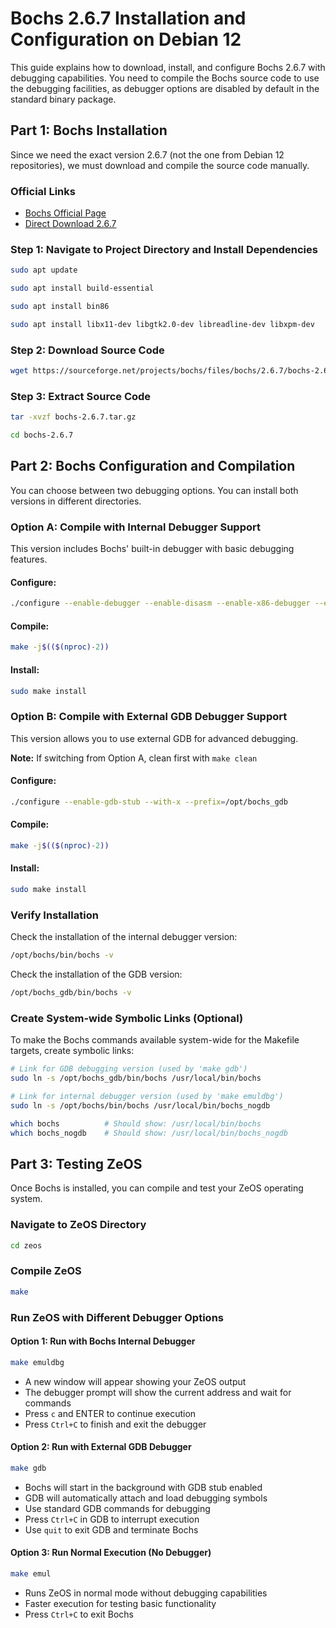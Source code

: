 # Bochs 2.6.7 Installation and Configuration on Debian 12

This guide explains how to download, install, and configure Bochs 2.6.7 with debugging capabilities. You need to compile the Bochs source code to use the debugging facilities, as debugger options are disabled by default in the standard binary package.

## Part 1: Bochs Installation

Since we need the exact version 2.6.7 (not the one from Debian 12 repositories), we must download and compile the source code manually.

### Official Links
- [Bochs Official Page](http://bochs.sourceforge.net/)
- [Direct Download 2.6.7](https://sourceforge.net/projects/bochs/files/bochs/2.6.7/bochs-2.6.7.tar.gz/download)

### Step 1: Navigate to Project Directory and Install Dependencies

```bash
sudo apt update
```

```bash
sudo apt install build-essential
```

```bash
sudo apt install bin86
```

```bash
sudo apt install libx11-dev libgtk2.0-dev libreadline-dev libxpm-dev
```

### Step 2: Download Source Code

```bash
wget https://sourceforge.net/projects/bochs/files/bochs/2.6.7/bochs-2.6.7.tar.gz/download -O bochs-2.6.7.tar.gz
```

### Step 3: Extract Source Code

```bash
tar -xvzf bochs-2.6.7.tar.gz
```

```bash
cd bochs-2.6.7
```

## Part 2: Bochs Configuration and Compilation

You can choose between two debugging options. You can install both versions in different directories.


### **Option A**: Compile with Internal Debugger Support

This version includes Bochs' built-in debugger with basic debugging features.

#### Configure:
```bash
./configure --enable-debugger --enable-disasm --enable-x86-debugger --enable-readline --with-x --prefix=/opt/bochs
```

#### Compile:
```bash
make -j$(($(nproc)-2))
```

#### Install:
```bash
sudo make install
```

### **Option B**: Compile with External GDB Debugger Support

This version allows you to use external GDB for advanced debugging.

**Note:** If switching from Option A, clean first with `make clean`

#### Configure:
```bash
./configure --enable-gdb-stub --with-x --prefix=/opt/bochs_gdb
```

#### Compile:
```bash
make -j$(($(nproc)-2))
```

#### Install:
```bash
sudo make install
```

### Verify Installation

Check the installation of the internal debugger version:
```bash
/opt/bochs/bin/bochs -v
```

Check the installation of the GDB version:
```bash
/opt/bochs_gdb/bin/bochs -v
```
### Create System-wide Symbolic Links (Optional)

To make the Bochs commands available system-wide for the Makefile targets, create symbolic links:

```bash
# Link for GDB debugging version (used by 'make gdb')
sudo ln -s /opt/bochs_gdb/bin/bochs /usr/local/bin/bochs

# Link for internal debugger version (used by 'make emuldbg') 
sudo ln -s /opt/bochs/bin/bochs /usr/local/bin/bochs_nogdb

which bochs          # Should show: /usr/local/bin/bochs
which bochs_nogdb    # Should show: /usr/local/bin/bochs_nogdb
```

## Part 3: Testing ZeOS

Once Bochs is installed, you can compile and test your ZeOS operating system.

### Navigate to ZeOS Directory

```bash
cd zeos
```

### Compile ZeOS

```bash
make
```

### Run ZeOS with Different Debugger Options

#### Option 1: Run with Bochs Internal Debugger

```bash
make emuldbg
```

- A new window will appear showing your ZeOS output
- The debugger prompt will show the current address and wait for commands
- Press `c` and ENTER to continue execution
- Press `Ctrl+C` to finish and exit the debugger

#### Option 2: Run with External GDB Debugger

```bash
make gdb
```

- Bochs will start in the background with GDB stub enabled
- GDB will automatically attach and load debugging symbols
- Use standard GDB commands for debugging
- Press `Ctrl+C` in GDB to interrupt execution
- Use `quit` to exit GDB and terminate Bochs

#### Option 3: Run Normal Execution (No Debugger)

```bash
make emul
```

- Runs ZeOS in normal mode without debugging capabilities
- Faster execution for testing basic functionality
- Press `Ctrl+C` to exit Bochs